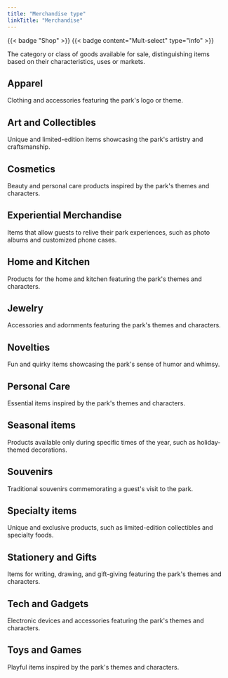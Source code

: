 ```yaml
---
title: "Merchandise type"
linkTitle: "Merchandise"
---
```


{{< badge "Shop" >}}
{{< badge content="Mult-select" type="info" >}}

The category or class of goods available for sale, distinguishing items based on their characteristics, uses or markets.

## Apparel
Clothing and accessories featuring the park's logo or theme.

## Art and Collectibles
Unique and limited-edition items showcasing the park's artistry and craftsmanship.

## Cosmetics
Beauty and personal care products inspired by the park's themes and characters.

## Experiential Merchandise
Items that allow guests to relive their park experiences, such as photo albums and customized phone cases.

## Home and Kitchen
Products for the home and kitchen featuring the park's themes and characters.

## Jewelry
Accessories and adornments featuring the park's themes and characters.

## Novelties
Fun and quirky items showcasing the park's sense of humor and whimsy.

## Personal Care
Essential items inspired by the park's themes and characters.

## Seasonal items
Products available only during specific times of the year, such as holiday-themed decorations.

## Souvenirs
Traditional souvenirs commemorating a guest's visit to the park.

## Specialty items
Unique and exclusive products, such as limited-edition collectibles and specialty foods.

## Stationery and Gifts
Items for writing, drawing, and gift-giving featuring the park's themes and characters.

## Tech and Gadgets
Electronic devices and accessories featuring the park's themes and characters.

## Toys and Games
Playful items inspired by the park's themes and characters.
